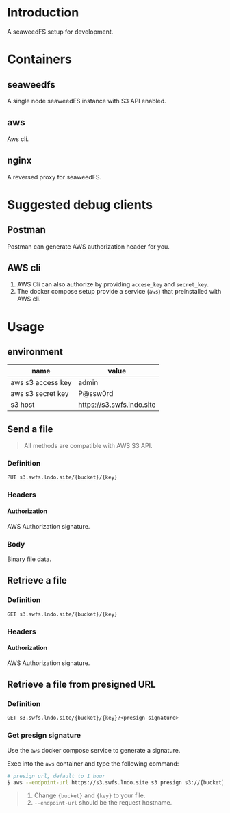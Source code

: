 # Introduction

A seaweedFS setup for development.

# Containers

## seaweedfs

A single node seaweedFS instance with S3 API enabled.

## aws

Aws cli.

## nginx

A reversed proxy for seaweedFS.

# Suggested debug clients

## Postman

Postman can generate AWS authorization header for you.

## AWS cli

1. AWS Cli can also authorize by providing `accese_key` and `secret_key`.
2. The docker compose setup provide a service (`aws`) that preinstalled with AWS cli.

# Usage

## environment

| name              | value                     |
| ----------------- | ------------------------- |
| aws s3 access key | admin                     |
| aws s3 secret key | P@ssw0rd                  |
| s3 host           | https://s3.swfs.lndo.site |

## Send a file

> All methods are compatible with AWS S3 API.

### Definition

```text
PUT s3.swfs.lndo.site/{bucket}/{key}
```

### Headers

#### Authorization

AWS Authorization signature.

### Body

Binary file data.

## Retrieve a file

### Definition

```text
GET s3.swfs.lndo.site/{bucket}/{key}
```

### Headers

#### Authorization

AWS Authorization signature.

## Retrieve a file from presigned URL

### Definition

```text
GET s3.swfs.lndo.site/{bucket}/{key}?<presign-signature>
```

### Get presign signature

Use the `aws` docker compose service to generate a signature.

Exec into the `aws` container and type the following command:

```bash
# presign url, default to 1 hour
$ aws --endpoint-url https://s3.swfs.lndo.site s3 presign s3://{bucket}/{key}
```

> 1. Change `{bucket}` and `{key}` to your file.
> 2. `--endpoint-url` should be the request hostname.
